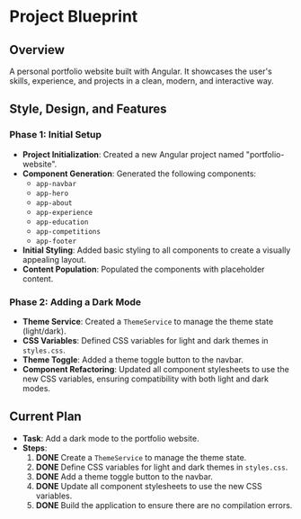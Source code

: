 # Project Blueprint

## Overview

A personal portfolio website built with Angular. It showcases the user's skills, experience, and projects in a clean, modern, and interactive way.

## Style, Design, and Features

### Phase 1: Initial Setup

- **Project Initialization**: Created a new Angular project named "portfolio-website".
- **Component Generation**: Generated the following components:
  - `app-navbar`
  - `app-hero`
  - `app-about`
  - `app-experience`
  - `app-education`
  - `app-competitions`
  - `app-footer`
- **Initial Styling**: Added basic styling to all components to create a visually appealing layout.
- **Content Population**: Populated the components with placeholder content.

### Phase 2: Adding a Dark Mode

- **Theme Service**: Created a `ThemeService` to manage the theme state (light/dark).
- **CSS Variables**: Defined CSS variables for light and dark themes in `styles.css`.
- **Theme Toggle**: Added a theme toggle button to the navbar.
- **Component Refactoring**: Updated all component stylesheets to use the new CSS variables, ensuring compatibility with both light and dark modes.

## Current Plan

- **Task**: Add a dark mode to the portfolio website.
- **Steps**:
  1.  **DONE** Create a `ThemeService` to manage the theme state.
  2.  **DONE** Define CSS variables for light and dark themes in `styles.css`.
  3.  **DONE** Add a theme toggle button to the navbar.
  4.  **DONE** Update all component stylesheets to use the new CSS variables.
  5.  **DONE** Build the application to ensure there are no compilation errors.
